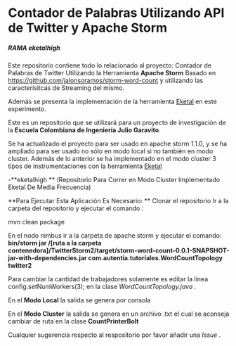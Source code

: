 Contador de Palabras Utilizando API de Twitter y Apache Storm
================

##### RAMA eketalhigh

Este repositorio contiene todo lo relacionado al proyecto: 
Contador de Palabras de Twitter Utilizando la Herramienta **Apache Storm** Basado en https://github.com/jalonsoramos/storm-word-count y utilizando las caracterísitcas de Streaming del mismo.

Además se presenta la implementación de la herramienta [Eketal](https://github.com/unicesi/eketal "Eketal") en este experimento.

Este es un repositorio que se utilizará para un proyecto de investigación de la **Escuela Colombiana de Ingeniería Julio Garavito**.

Se ha actualizado el proyecto para ser usado en apache storm 1.1.0, y se ha ampliado para ser usado no sólo en modo local si no también en modo cluster.
Además de lo anterior se ha implementado en el modo cluster 3 tipos de instrumentaciones con la herramienta [Eketal](https://github.com/unicesi/eketal "Eketal")

-**eketalhigh ** (Repositorio Para Correr en Modo Cluster Implementado Eketal De Media Frecuencia)

**Para Ejecutar Esta Aplicación Es Necesario:
**
Clonar el repositorio
Ir a la carpeta del repositorio y ejecutar el comando : 

mvn clean package

En el nodo nimbus ir a la carpeta de apache storm y ejecutar el comando: **bin/storm jar /[ruta a la carpeta contenedora]/TwitterStorm2/target/storm-word-count-0.0.1-SNAPSHOT-jar-with-dependencies.jar com.autentia.tutoriales.WordCountTopology twitter2**

Para cambiar la cantidad de trabajadores solamente es editar la línea config.setNumWorkers(3); 
en la clase *WordCountTopology.java* .


En el **Modo Local**  la salida se genera por consola

En el **Modo Cluster** la salida se genera en un archivo .txt el cual se aconseja cambiar de ruta en la clase  **CountPrinterBolt** 


Cualquier sugerencia respecto al respositorio por favor añadir una *Issue* .


